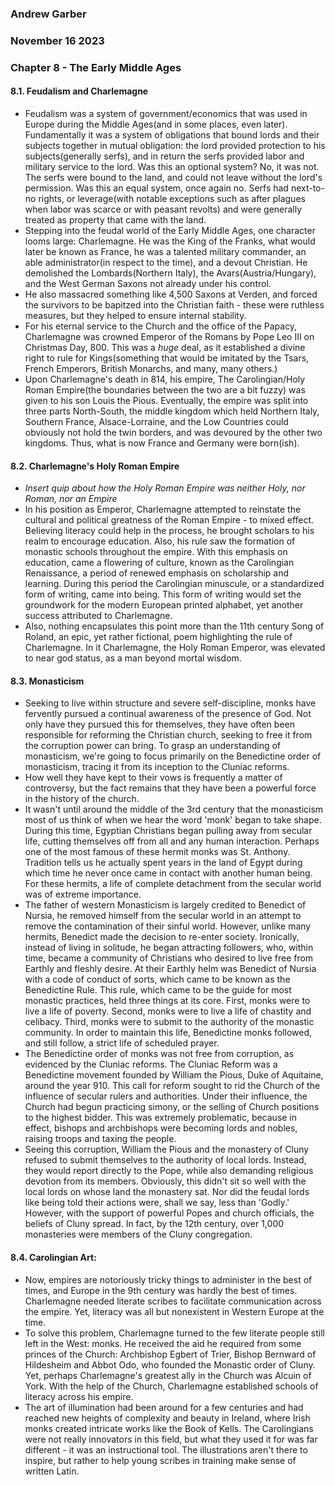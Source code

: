 ### Andrew Garber
### November 16 2023
### Chapter 8 - The Early Middle Ages

#### 8.1. Feudalism and Charlemagne
 - Feudalism was a system of government/economics that was used in Europe during the Middle Ages(and in some places, even later). Fundamentally it was a system of obligations that bound lords and their subjects together in mutual obligation: the lord provided protection to his subjects(generally serfs), and in return the serfs provided labor and military service to the lord. Was this an optional system? No, it was not. The serfs were bound to the land, and could not leave without the lord's permission. Was this an equal system, once again no. Serfs had next-to-no rights, or leverage(with notable exceptions such as after plagues when labor was scarce or with peasant revolts) and were generally treated as property that came with the land.
 - Stepping into the feudal world of the Early Middle Ages, one character looms large: Charlemagne. He was the King of the Franks, what would later be known as France, he was a talented military commander, an able administrator(in respect to the time), and a devout Christian. He demolished the Lombards(Northern Italy), the Avars(Austria/Hungary), and the West German Saxons not already under his control. 
 - He also massacred something like 4,500 Saxons at Verden, and forced the survivors to be bapitzed into the Christian faith - these were ruthless measures, but they helped to ensure internal stability. 
 - For his eternal service to the Church and the office of the Papacy, Charlemagne was crowned Emperor of the Romans by Pope Leo III on Christmas Day, 800. This was a *huge* deal, as it established a divine right to rule for Kings(something that would be imitated by the Tsars, French Emperors, British Monarchs, and many, many others.)
 - Upon Charlemagne's death in 814, his empire, The Carolingian/Holy Roman Empire(the boundaries between the two are a bit fuzzy) was given to his son Louis the Pious. Eventually, the empire was split into three parts North-South, the middle kingdom which held Northern Italy, Southern France, Alsace-Lorraine, and the Low Countries could obviously not hold the twin borders, and was devoured by the other two kingdoms. Thus, what is now France and Germany were born(ish).

#### 8.2. Charlemagne's Holy Roman Empire
 - *Insert quip about how the Holy Roman Empire was neither Holy, nor Roman, nor an Empire*
 - In his position as Emperor, Charlemagne attempted to reinstate the cultural and political greatness of the Roman Empire - to mixed effect. Believing literacy could help in the process, he brought scholars to his realm to encourage education. Also, his rule saw the formation of monastic schools throughout the empire. With this emphasis on education, came a flowering of culture, known as the Carolingian Renaissance, a period of renewed emphasis on scholarship and learning. During this period the Carolingian minuscule, or a standardized form of writing, came into being. This form of writing would set the groundwork for the modern European printed alphabet, yet another success attributed to Charlemagne.
 - Also, nothing encapsulates this point more than the 11th century Song of Roland, an epic, yet rather fictional, poem highlighting the rule of Charlemagne. In it Charlemagne, the Holy Roman Emperor, was elevated to near god status, as a man beyond mortal wisdom. 

#### 8.3. Monasticism
 - Seeking to live within structure and severe self-discipline, monks have fervently pursued a continual awareness of the presence of God. Not only have they pursued this for themselves, they have often been responsible for reforming the Christian church, seeking to free it from the corruption power can bring. To grasp an understanding of monasticism, we're going to focus primarily on the Benedictine order of monasticism, tracing it from its inception to the Cluniac reforms. 
 - How well they have kept to their vows is frequently a matter of controversy, but the fact remains that they have been a powerful force in the history of the church.
 - It wasn't until around the middle of the 3rd century that the monasticism most of us think of when we hear the word 'monk' began to take shape. During this time, Egyptian Christians began pulling away from secular life, cutting themselves off from all and any human interaction. Perhaps one of the most famous of these hermit monks was St. Anthony. Tradition tells us he actually spent years in the land of Egypt during which time he never once came in contact with another human being. For these hermits, a life of complete detachment from the secular world was of extreme importance.
 - The father of western Monasticism is largely credited to Benedict of Nursia, he removed himself from the secular world in an attempt to remove the contamination of their sinful world. However, unlike many hermits, Benedict made the decision to re-enter society. Ironically, instead of living in solitude, he began attracting followers, who, within time, became a community of Christians who desired to live free from Earthly and fleshly desire. At their Earthly helm was Benedict of Nursia with a code of conduct of sorts, which came to be known as the Benedictine Rule. This rule, which came to be the guide for most monastic practices, held three things at its core. First, monks were to live a life of poverty. Second, monks were to live a life of chastity and celibacy. Third, monks were to submit to the authority of the monastic community. In order to maintain this life, Benedictine monks followed, and still follow, a strict life of scheduled prayer. 
 - The Benedictine order of monks was not free from corruption, as evidenced by the Cluniac reforms. The Cluniac Reform was a Benedictine movement founded by William the Pious, Duke of Aquitaine, around the year 910. This call for reform sought to rid the Church of the influence of secular rulers and authorities. Under their influence, the Church had begun practicing simony, or the selling of Church positions to the highest bidder. This was extremely problematic, because in effect, bishops and archbishops were becoming lords and nobles, raising troops and taxing the people.
 - Seeing this corruption, William the Pious and the monastery of Cluny refused to submit themselves to the authority of local lords. Instead, they would report directly to the Pope, while also demanding religious devotion from its members. Obviously, this didn't sit so well with the local lords on whose land the monastery sat. Nor did the feudal lords like being told their actions were, shall we say, less than 'Godly.' However, with the support of powerful Popes and church officials, the beliefs of Cluny spread. In fact, by the 12th century, over 1,000 monasteries were members of the Cluny congregation.

#### 8.4. Carolingian Art:
 - Now, empires are notoriously tricky things to administer in the best of times, and Europe in the 9th century was hardly the best of times. Charlemagne needed literate scribes to facilitate communication across the empire. Yet, literacy was all but nonexistent in Western Europe at the time.
 - To solve this problem, Charlemagne turned to the few literate people still left in the West: monks. He received the aid he required from some princes of the Church: Archbishop Egbert of Trier, Bishop Bernward of Hildesheim and Abbot Odo, who founded the Monastic order of Cluny. Yet, perhaps Charlemagne's greatest ally in the Church was Alcuin of York. With the help of the Church, Charlemagne established schools of literacy across his empire.
 - The art of illumination had been around for a few centuries and had reached new heights of complexity and beauty in Ireland, where Irish monks created intricate works like the Book of Kells. The Carolingians were not really innovators in this field, but what they used it for was far different - it was an instructional tool. The illustrations aren't there to inspire, but rather to help young scribes in training make sense of written Latin.